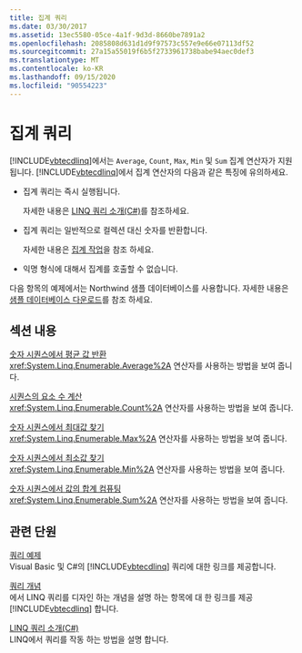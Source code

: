 ```yaml
---
title: 집계 쿼리
ms.date: 03/30/2017
ms.assetid: 13ec5580-05ce-4a1f-9d3d-8660be7891a2
ms.openlocfilehash: 2085808d631d1d9f97573c557e9e66e07113df52
ms.sourcegitcommit: 27a15a55019f6b5f2733961738babe94aec0def3
ms.translationtype: MT
ms.contentlocale: ko-KR
ms.lasthandoff: 09/15/2020
ms.locfileid: "90554223"
---
```

# <a name="aggregate-queries"></a>집계 쿼리
[!INCLUDE[vbtecdlinq](../../../../../../includes/vbtecdlinq-md.md)]에서는 `Average`, `Count`, `Max`, `Min` 및 `Sum` 집계 연산자가 지원됩니다. [!INCLUDE[vbtecdlinq](../../../../../../includes/vbtecdlinq-md.md)]에서 집계 연산자의 다음과 같은 특징에 유의하세요.  
  
- 집계 쿼리는 즉시 실행됩니다.  
  
     자세한 내용은 [LINQ 쿼리 소개(C#)](../../../../../csharp/programming-guide/concepts/linq/introduction-to-linq-queries.md)를 참조하세요.  
  
- 집계 쿼리는 일반적으로 컬렉션 대신 숫자를 반환합니다.  
  
     자세한 내용은 [집계 작업](/previous-versions/visualstudio/visual-studio-2013/bb546138(v=vs.120))을 참조 하세요.  
  
- 익명 형식에 대해서 집계를 호출할 수 없습니다.  
  
 다음 항목의 예제에서는 Northwind 샘플 데이터베이스를 사용합니다. 자세한 내용은 [샘플 데이터베이스 다운로드](downloading-sample-databases.md)를 참조 하세요.  
  
## <a name="in-this-section"></a>섹션 내용  
 [숫자 시퀀스에서 평균 값 반환](return-the-average-value-from-a-numeric-sequence.md)  
 <xref:System.Linq.Enumerable.Average%2A> 연산자를 사용하는 방법을 보여 줍니다.  
  
 [시퀀스의 요소 수 계산](count-the-number-of-elements-in-a-sequence.md)  
 <xref:System.Linq.Enumerable.Count%2A> 연산자를 사용하는 방법을 보여 줍니다.  
  
 [숫자 시퀀스에서 최대값 찾기](find-the-maximum-value-in-a-numeric-sequence.md)  
 <xref:System.Linq.Enumerable.Max%2A> 연산자를 사용하는 방법을 보여 줍니다.  
  
 [숫자 시퀀스에서 최소값 찾기](find-the-minimum-value-in-a-numeric-sequence.md)  
 <xref:System.Linq.Enumerable.Min%2A> 연산자를 사용하는 방법을 보여 줍니다.  
  
 [숫자 시퀀스에서 값의 합계 컴퓨팅](compute-the-sum-of-values-in-a-numeric-sequence.md)  
 <xref:System.Linq.Enumerable.Sum%2A> 연산자를 사용하는 방법을 보여 줍니다.  
  
## <a name="related-sections"></a>관련 단원  
 [쿼리 예제](query-examples.md)  
 Visual Basic 및 C#의 [!INCLUDE[vbtecdlinq](../../../../../../includes/vbtecdlinq-md.md)] 쿼리에 대한 링크를 제공합니다.  
  
 [쿼리 개념](query-concepts.md)  
 에서 LINQ 쿼리를 디자인 하는 개념을 설명 하는 항목에 대 한 링크를 제공 [!INCLUDE[vbtecdlinq](../../../../../../includes/vbtecdlinq-md.md)] 합니다.  
  
 [LINQ 쿼리 소개(C#)](../../../../../csharp/programming-guide/concepts/linq/introduction-to-linq-queries.md)  
 LINQ에서 쿼리를 작동 하는 방법을 설명 합니다.
